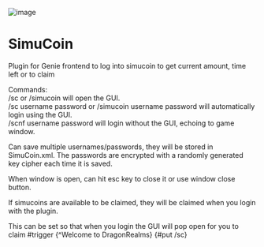 ![image](https://user-images.githubusercontent.com/28072996/229660411-6a5595b1-bd0b-4a08-9da1-63aec016c0a6.png)

# SimuCoin
Plugin for Genie frontend to log into simucoin to get current amount, time left or to claim

Commands:<br>
/sc or /simucoin will open the GUI.<br>
/sc username password or /simucoin username password will automatically login using the GUI.<br>
/scnf username password will login without the GUI, echoing to game window.

Can save multiple usernames/passwords, they will be stored in SimuCoin.xml.
The passwords are encrypted with a randomly generated key cipher each time it is saved.

When window is open, can hit esc key to close it or use window close button.

If simucoins are available to be claimed, they will be claimed when you login with the plugin.

This can be set so that when you login the GUI will pop open for you to claim #trigger {^Welcome to DragonRealms} {#put /sc}

